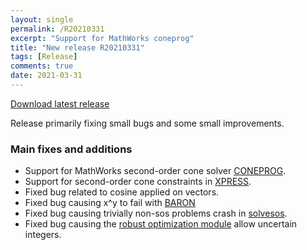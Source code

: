 ```yaml
---
layout: single
permalink: /R20210331
excerpt: "Support for MathWorks coneprog"
title: "New release R20210331"
tags: [Release]
comments: true
date: 2021-03-31
---
```



[Download latest release](/download)

Release primarily fixing small bugs and some small improvements.

### Main fixes and additions

* Support for MathWorks second-order cone solver [CONEPROG](/solver/coneprog/).
* Support for second-order cone constraints in [XPRESS](/solver/xpress/).
* Fixed bug related to cosine applied on vectors.
* Fixed bug causing x^y to fail with [BARON](/solver/baron/)
* Fixed bug causing trivially non-sos problems crash in [solvesos](/commands/solvesos).
* Fixed bug causing the [robust optimization module](/tutorial/robustoptimization/) allow uncertain integers.












